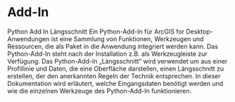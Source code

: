 # Add-In
Python Add In Längsschnitt
Ein Python-Add-In für ArcGIS for Desktop-Anwendungen ist eine Sammlung von Funktionen, Werkzeugen und Ressourcen, die als Paket in die Anwendung integriert werden kann. Das Python-Add-In steht nach der Installation z.B. als Werkzeugleiste zur Verfügung. 
Das Python-Add-In „Längsschnitt“ wird verwendet um aus einer Profillinie und Daten, die eine Oberfläche darstellen, einen Längsschnitt zu erstellen, der den anerkannten Regeln der Technik entsprechen. In dieser Dokumentation wird erläutert, welche Eingangsdaten benötigt werden und wie die einzelnen Werkzeuge des Python-Add-In funktionieren.

